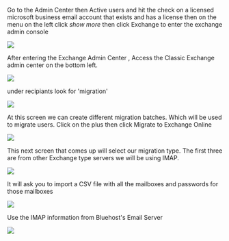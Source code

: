 



Go to the Admin Center then Active users and hit the check on a licensed microsoft business email account that exists and has a license then on the menu on the left click *show more* then click Exchange to enter the exchange admin console


<img src = 'https://i.gyazo.com/c0c6a446c29cce2e1846dfea0322604b.png'>



After entering the Exchange Admin Center , Access the Classic Exchange admin center on the bottom left.

<img src = 'https://i.gyazo.com/3a6dd33fa592c82bfe94c0199417e482.png'>


under recipiants look for 'migration'

<img src = 'https://i.gyazo.com/870691e03ae3f4c29df7ab8cd3e1fef9.png'>

At this screen we can create different migration batches. Which will be used to migrate users. Click on the plus then click Migrate to Exchange Online

<img src = 'https://i.gyazo.com/ce46e4ca9b20850f59cf427b99dfeaa0.png'>


This next screen that comes up will select our migration type. The first three are from other Exchange type servers we will be using IMAP.


<img src = 'https://i.gyazo.com/edb958e9b5464b211bf78777f0cddf1e.png'>

It will ask you to import a CSV file with all the mailboxes and passwords for those mailboxes 



<img src = 'https://i.gyazo.com/cf37c100c6ea0a6e4d40221017df2d8d.png'>

Use the IMAP information from Bluehost's Email Server

<img src ='https://i.gyazo.com/f9f7639220a1be4e75466c15546f2e19.png'>

